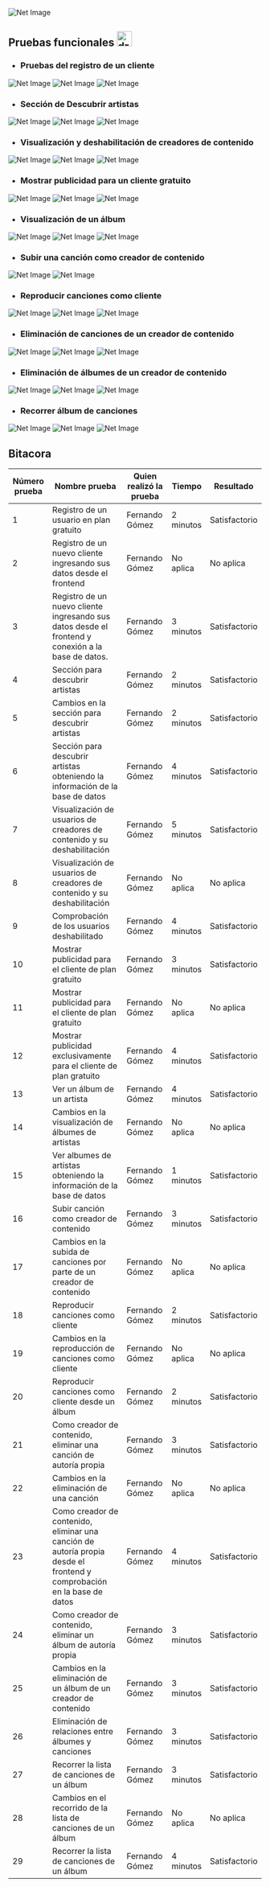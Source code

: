 ![Net Image](banner.jpg "Banner | RetroMusic")

## Pruebas funcionales <img src="https://media.tenor.com/dHk-LfzHrtwAAAAi/linux-computer.gif" alt="drawing" width="30"/>


* ### Pruebas del registro de un cliente

![Net Image](P1.PNG "Prueba#1 | RetroMusic")
![Net Image](P2.PNG "Prueba#2 | RetroMusic")
![Net Image](P3.PNG "Prueba#3 | RetroMusic")

* ### Sección de Descubrir artistas

![Net Image](P4.PNG "Prueba#4 | RetroMusic")
![Net Image](P5.PNG "Prueba#5 | RetroMusic")
![Net Image](P6.PNG "Prueba#6 | RetroMusic")

* ### Visualización y deshabilitación de creadores de contenido

![Net Image](P7.PNG "Prueba#7 | RetroMusic")
![Net Image](P8.PNG "Prueba#8 | RetroMusic")
![Net Image](P9.PNG "Prueba#9 | RetroMusic")

* ### Mostrar publicidad para un cliente gratuito

![Net Image](P10.PNG "Prueba#10 | RetroMusic")
![Net Image](P11.PNG "Prueba#11 | RetroMusic")
![Net Image](P12.PNG "Prueba#12 | RetroMusic")

* ### Visualización de un álbum

![Net Image](P13.PNG "Prueba#13 | RetroMusic")
![Net Image](P14.PNG "Prueba#14 | RetroMusic")
![Net Image](P15.PNG "Prueba#15 | RetroMusic")

* ### Subir una canción como creador de contenido

![Net Image](P16.PNG "Prueba#16 | RetroMusic")
![Net Image](P17.PNG "Prueba#17 | RetroMusic")

* ### Reproducir canciones como cliente

![Net Image](P18.PNG "Prueba#18 | RetroMusic")
![Net Image](P19.PNG "Prueba#19 | RetroMusic")
![Net Image](P20.PNG "Prueba#20 | RetroMusic")

* ### Eliminación de canciones de un creador de contenido

![Net Image](P21.PNG "Prueba#21 | RetroMusic")
![Net Image](P22.PNG "Prueba#22 | RetroMusic")
![Net Image](P23.PNG "Prueba#23 | RetroMusic")


* ### Eliminación de álbumes de un creador de contenido

![Net Image](P24.PNG "Prueba#24 | RetroMusic")
![Net Image](P25.PNG "Prueba#25 | RetroMusic")
![Net Image](P26.PNG "Prueba#26 | RetroMusic")

* ### Recorrer álbum de canciones

![Net Image](P27.PNG "Prueba#27 | RetroMusic")
![Net Image](P28.PNG "Prueba#28 | RetroMusic")
![Net Image](P29.PNG "Prueba#29 | RetroMusic")

## Bitacora

|Número prueba |Nombre prueba | Quien realizó la prueba |Tiempo | Resultado  | 
| ----- | ----- | ----- | ----- | ----- |
| 1 | Registro de un usuario en plan gratuito | Fernando Gómez | 2 minutos | Satisfactorio | 
| 2 | Registro de un nuevo cliente ingresando sus datos desde el frontend | Fernando Gómez | No aplica | No aplica | 
| 3 | Registro de un nuevo cliente ingresando sus datos desde el frontend y conexión a la base de datos. | Fernando Gómez | 3 minutos | Satisfactorio | 
| 4 | Sección para descubrir artistas | Fernando Gómez | 2 minutos | Satisfactorio | 
| 5 | Cambios en la sección para descubrir artistas | Fernando Gómez | 2 minutos | Satisfactorio | 
| 6 | Sección para descubrir artistas obteniendo la información de la base de datos | Fernando Gómez | 4 minutos | Satisfactorio | 
| 7 | Visualización de usuarios de creadores de contenido y su deshabilitación | Fernando Gómez | 5 minutos | Satisfactorio | 
| 8 | Visualización de usuarios de creadores de contenido y su deshabilitación | Fernando Gómez | No aplica | No aplica | 
| 9 | Comprobación de los usuarios deshabilitado | Fernando Gómez | 4 minutos | Satisfactorio | 
| 10 | Mostrar publicidad para el cliente de plan gratuito | Fernando Gómez | 3 minutos | Satisfactorio | 
| 11 | Mostrar publicidad para el cliente de plan gratuito | Fernando Gómez | No aplica | No aplica | 
| 12 | Mostrar publicidad exclusivamente para el cliente de plan gratuito | Fernando Gómez | 4 minutos | Satisfactorio | 
| 13 | Ver un álbum de un artista | Fernando Gómez | 4 minutos | Satisfactorio | 
| 14 | Cambios en la visualización de álbumes de artistas | Fernando Gómez | No aplica | No aplica | 
| 15 | Ver albumes de artistas obteniendo la información de la base de datos | Fernando Gómez | 1 minutos | Satisfactorio | 
| 16 |  Subir canción como creador de contenido | Fernando Gómez | 3 minutos | Satisfactorio | 
| 17 |  Cambios en la subida de canciones por parte de un creador de contenido | Fernando Gómez | No aplica | No aplica | 
| 18 | Reproducir canciones como cliente | Fernando Gómez | 2 minutos | Satisfactorio | 
| 19 | Cambios en la reproducción de canciones como cliente | Fernando Gómez | No aplica | No aplica | 
| 20 | Reproducir canciones como cliente desde un álbum | Fernando Gómez | 2 minutos | Satisfactorio | 
| 21 | Como creador de contenido, eliminar una canción de autoría propia | Fernando Gómez | 3 minutos | Satisfactorio | 
| 22 | Cambios en la eliminación de una canción | Fernando Gómez | No aplica | No aplica | 
| 23 | Como creador de contenido, eliminar una canción de autoría propia desde el frontend y comprobación en la base de datos | Fernando Gómez | 4 minutos | Satisfactorio | 
| 24 | Como creador de contenido, eliminar un álbum de autoría propia | Fernando Gómez | 3 minutos | Satisfactorio | 
| 25 | Cambios en la eliminación de un álbum de un creador de contenido | Fernando Gómez | 3 minutos | Satisfactorio | 
| 26 | Eliminación de relaciones entre álbumes y canciones | Fernando Gómez | 3 minutos | Satisfactorio | 
| 27 | Recorrer la lista de canciones de un álbum | Fernando Gómez | 3 minutos | Satisfactorio | 
| 28 | Cambios en el recorrido de la lista de canciones de un álbum | Fernando Gómez | No aplica | No aplica | 
| 29 | Recorrer la lista de canciones de un álbum | Fernando Gómez | 4 minutos | Satisfactorio | 